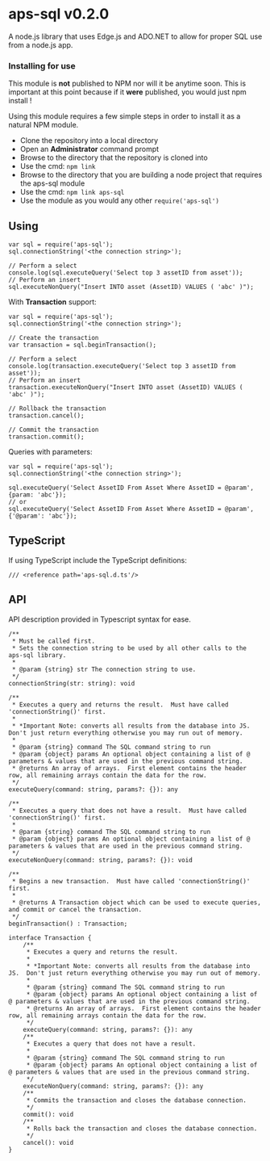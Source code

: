 aps-sql v0.2.0
=======

A node.js library that uses Edge.js and ADO.NET to allow for proper SQL use from a node.js app.

### Installing for use ###

This module is **not** published to NPM nor will it be anytime soon.  This is important at this point because if it **were** published, you would just npm install <package-name>!

Using this module requires a few simple steps in order to install it as a natural NPM module.

- Clone the repository into a local directory
- Open an **Administrator** command prompt
- Browse to the directory that the repository is cloned into
- Use the cmd: `npm link`
- Browse to the directory that you are building a node project that requires the aps-sql module
- Use the cmd: `npm link aps-sql`
- Use the module as you would any other `require('aps-sql')`

## Using ##

    var sql = require('aps-sql');
    sql.connectionString('<the connection string>');
    
    // Perform a select
    console.log(sql.executeQuery('Select top 3 assetID from asset'));
	// Perform an insert
    sql.executeNonQuery("Insert INTO asset (AssetID) VALUES ( 'abc' )");

With **Transaction** support:

    var sql = require('aps-sql');
    sql.connectionString('<the connection string>');
    
    // Create the transaction
	var transaction = sql.beginTransaction();
	
    // Perform a select
    console.log(transaction.executeQuery('Select top 3 assetID from asset'));
	// Perform an insert
    transaction.executeNonQuery("Insert INTO asset (AssetID) VALUES ( 'abc' )");
	
	// Rollback the transaction
	transaction.cancel();
	
	// Commit the transaction
	transaction.commit();

Queries with parameters:

    var sql = require('aps-sql');
    sql.connectionString('<the connection string>');

    sql.executeQuery('Select AssetID From Asset Where AssetID = @param', {param: 'abc'});
    // or
    sql.executeQuery('Select AssetID From Asset Where AssetID = @param', {'@param': 'abc'});

## TypeScript ##

If using TypeScript include the TypeScript definitions:

    /// <reference path='aps-sql.d.ts'/>

## API ##
API description provided in Typescript syntax for ease.

    /**
     * Must be called first.
     * Sets the connection string to be used by all other calls to the aps-sql library.
     *
     * @param {string} str The connection string to use.
     */
    connectionString(str: string): void

    /**
     * Executes a query and returns the result.  Must have called 'connectionString()' first.
     * 
     * *Important Note: converts all results from the database into JS.  Don't just return everything otherwise you may run out of memory.
     *
     * @param {string} command The SQL command string to run
     * @param {object} params An optional object containing a list of @ parameters & values that are used in the previous command string.
     * @returns An array of arrays.  First element contains the header row, all remaining arrays contain the data for the row.
     */
    executeQuery(command: string, params?: {}): any

    /**
     * Executes a query that does not have a result.  Must have called 'connectionString()' first.
     *
     * @param {string} command The SQL command string to run
     * @param {object} params An optional object containing a list of @ parameters & values that are used in the previous command string.
     */
    executeNonQuery(command: string, params?: {}): void

    /**
     * Begins a new transaction.  Must have called 'connectionString()' first.
     *
     * @returns A Transaction object which can be used to execute queries, and commit or cancel the transaction.
     */
    beginTransaction() : Transaction;

    interface Transaction {
        /**
         * Executes a query and returns the result.
         * 
         * *Important Note: converts all results from the database into JS.  Don't just return everything otherwise you may run out of memory.
         *
         * @param {string} command The SQL command string to run
         * @param {object} params An optional object containing a list of @ parameters & values that are used in the previous command string.
         * @returns An array of arrays.  First element contains the header row, all remaining arrays contain the data for the row.
         */
        executeQuery(command: string, params?: {}): any 
        /**
         * Executes a query that does not have a result.
         *
         * @param {string} command The SQL command string to run
         * @param {object} params An optional object containing a list of @ parameters & values that are used in the previous command string.
         */
        executeNonQuery(command: string, params?: {}): any 
        /**
         * Commits the transaction and closes the database connection.
         */
        commit(): void
        /**
         * Rolls back the transaction and closes the database connection.
         */
        cancel(): void
    }
